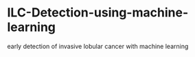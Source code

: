 # ILC-Detection-using-machine-learning
early detection of invasive lobular cancer with machine learning
